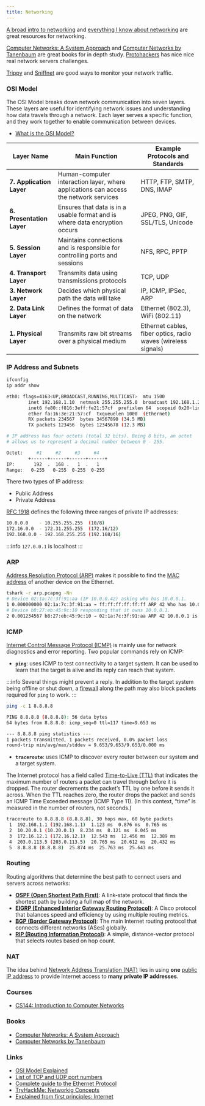```yaml
---
title: Networking
---
```


[A broad intro to networking](https://drewdevault.com/2016/12/06/A-broad-intro-to-networking.html) and [everything I know about networking](https://tomaka.medium.com/everything-i-know-about-networking-8796e4f5846d) are great resources for networking.

[Computer Networks: A System Approach](https://book.systemsapproach.org/) and [Computer Networks by Tanenbaum](https://csc-knu.github.io/sys-prog/books/Andrew%20S.%20Tanenbaum%20-%20Computer%20Networks.pdf) are great books for in depth study. [Protohackers](https://protohackers.com/) has nice nice real network servers challenges.

[Trippy](https://github.com/fujiapple852/trippy) and [Sniffnet](https://github.com/GyulyVGC/sniffnet) are good ways to monitor your network traffic.

### OSI Model

The OSI Model breaks down network communication into seven layers. These layers are useful for identifying network issues and understanding how data travels through a network. Each layer serves a specific function, and they work together to enable communication between devices.

- [What is the OSI Model?](https://www.cloudflare.com/learning/network-layer/what-is-the-osi-model/)

| Layer Name  | Main Function | Example Protocols and Standards |
| ----------- | ------------- | ------------------------------- |
| **7. Application Layer** | Human-computer interaction layer, where applications can access the network services | HTTP, FTP, SMTP, DNS, IMAP |
| **6. Presentation Layer** | Ensures that data is in a usable format and is where data encryption occurs | JPEG, PNG, GIF, SSL/TLS, Unicode |
| **5. Session Layer** | Maintains connections and is responsible for controlling ports and sessions | NFS, RPC, PPTP |
| **4. Transport Layer** | Transmits data using transmissions protocols | TCP, UDP |
| **3. Network Layer** | Decides which physical path the data will take | IP, ICMP, IPSec, ARP |
| **2. Data Link Layer** | Defines the format of data on the network | Ethernet (802.3), WiFi (802.11) |
| **1. Physical Layer** | Transmits raw bit streams over a physical medium | Ethernet cables, fiber optics, radio waves (wireless signals) |

### IP Address and Subnets

```sh title="Looking up your network configuration"
ifconfig
ip addr show

eth0: flags=4163<UP,BROADCAST,RUNNING,MULTICAST>  mtu 1500
        inet 192.168.1.10  netmask 255.255.255.0  broadcast 192.168.1.255
        inet6 fe80::f816:3eff:fe21:57cf  prefixlen 64  scopeid 0x20<link>
        ether fa:16:3e:21:57:cf  txqueuelen 1000  (Ethernet)
        RX packets 234567  bytes 34567890 (34.5 MB)
        TX packets 123456  bytes 12345678 (12.3 MB)
```

```sh title="What makes an IP address?"
# IP address has four octets (total 32 bits). Being 8 bits, an octet
# allows us to represent a decimal number between 0 - 255.

Octet:     #1     #2     #3     #4
        +------+------+------+------+
IP:       192  .  168 .   1  .   1
Range:   0-255   0-255  0-255  0-255
```

There two types of IP address:

- Public Address
- Private Address

[RFC 1918](https://datatracker.ietf.org/doc/html/rfc1918) defines the following three ranges of private IP addresses:

```sh title="Three ranges of private IP address"
10.0.0.0    - 10.255.255.255  (10/8)
172.16.0.0  - 172.31.255.255  (172.16/12)
192.168.0.0 - 192.168.255.255 (192.168/16)
```

:::info
`127.0.0.1` is localhost
:::

### ARP

[Address Resolution Protocol (ARP)](https://en.wikipedia.org/wiki/Address_Resolution_Protocol) makes it possible to find the [MAC address](https://en.wikipedia.org/wiki/MAC_address) of another device on the Ethernet.

```sh title="ARP capture using tshark"
tshark -r arp.pcapng -Nn
# Device 02:1a:7c:3f:91:aa (IP 10.0.0.42) asking who has 10.0.0.1.
1 0.000000000 02:1a:7c:3f:91:aa → ff:ff:ff:ff:ff:ff ARP 42 Who has 10.0.0.1? Tell 10.0.0.42
# Device b8:27:eb:45:9c:10 responding that it owns 10.0.0.1.
2 0.001234567 b8:27:eb:45:9c:10 → 02:1a:7c:3f:91:aa ARP 42 10.0.0.1 is at b8:27:eb:45:9c:10
```

### ICMP

[Internet Control Message Protocol (ICMP)](https://en.wikipedia.org/wiki/Internet_Control_Message_Protocol) is mainly use for network diagnostics and error reporting. Two popular commands rely on ICMP:

- **`ping`**: uses ICMP to test connectivity to a target system. It can be used to learn that the target is alive and its reply can reach that system.

:::info
Several things might prevent a reply. In addition to the target system being offline or shut down, a [firewall](/docs/networking/firewall) along the path may also block packets required for `ping` to work.
:::

```sh title="Ping output command"
ping -c 1 8.8.8.8

PING 8.8.8.8 (8.8.8.8): 56 data bytes
64 bytes from 8.8.8.8: icmp_seq=0 ttl=117 time=9.653 ms

--- 8.8.8.8 ping statistics ---
1 packets transmitted, 1 packets received, 0.0% packet loss
round-trip min/avg/max/stddev = 9.653/9.653/9.653/0.000 ms
```

- **`traceroute`**: uses ICMP to discover every router between our system and a target system.

The Internet protocol has a field called [Time-to-Live (TTL)](https://www.cloudflare.com/learning/cdn/glossary/time-to-live-ttl/) that indicates the maximum number of routers a packet can travel through before it is dropped. The router decrements the packet’s TTL by one before it sends it across. When the TTL reaches zero, the router drops the packet and sends an ICMP Time Exceeded message (ICMP Type 11). (In this context, “time” is measured in the number of routers, not seconds.)

```sh title="Traceroute output command"
traceroute to 8.8.8.8 (8.8.8.8), 30 hops max, 60 byte packets
 1  192.168.1.1 (192.168.1.1)  1.123 ms  0.876 ms  0.765 ms
 2  10.20.0.1 (10.20.0.1)  8.234 ms  8.121 ms  8.045 ms
 3  172.16.12.1 (172.16.12.1)  12.543 ms  12.456 ms  12.389 ms
 4  203.0.113.5 (203.0.113.5)  20.765 ms  20.612 ms  20.432 ms
 5  8.8.8.8 (8.8.8.8)  25.874 ms  25.763 ms  25.643 ms
```

### Routing

Routing algorithms that determine the best path to connect users and servers across networks:

- **[OSPF (Open Shortest Path First)](https://en.wikipedia.org/wiki/Open_Shortest_Path_First)**: A link-state protocol that finds the shortest path by building a full map of the network.
- **[EIGRP (Enhanced Interior Gateway Routing Protocol)](https://en.wikipedia.org/wiki/Enhanced_Interior_Gateway_Routing_Protocol)**: A Cisco protocol that balances speed and efficiency by using multiple routing metrics.
- **[BGP (Border Gateway Protocol)](https://www.cloudflare.com/learning/security/glossary/what-is-bgp/)**: The main Internet routing protocol that connects different networks (ASes) globally.
- **[RIP (Routing Information Protocol)](https://en.wikipedia.org/wiki/Routing_Information_Protocol)**: A simple, distance-vector protocol that selects routes based on hop count.

### NAT

The idea behind [Network Address Translation (NAT)](https://en.wikipedia.org/wiki/Network_address_translation) lies in using **one** [public IP address](https://wiki.teltonika-networks.com/view/Private_and_Public_IP_Addresses) to provide Internet access to **many private IP addresses**.

### Courses

- [CS144: Introduction to Computer Networks](https://cs144.github.io/)

### Books

- [Computer Networks: A System Approach](https://book.systemsapproach.org/)
- [Computer Networks by Tanenbaum](https://csc-knu.github.io/sys-prog/books/Andrew%20S.%20Tanenbaum%20-%20Computer%20Networks.pdf)

### Links

- [OSI Model Explained](https://www.cloudflare.com/learning/network-layer/what-is-the-osi-model/)
- [List of TCP and UDP port numbers](https://en.wikipedia.org/wiki/List_of_TCP_and_UDP_port_numbers)
- [Complete guide to the Ethernet Protocol](https://www.freecodecamp.org/news/the-complete-guide-to-the-ethernet-protocol/)
- [TryHackMe: Networkig Concepts](https://tryhackme.com/module/networking)
- [Explained from first principles: Internet](https://explained-from-first-principles.com/internet/)
